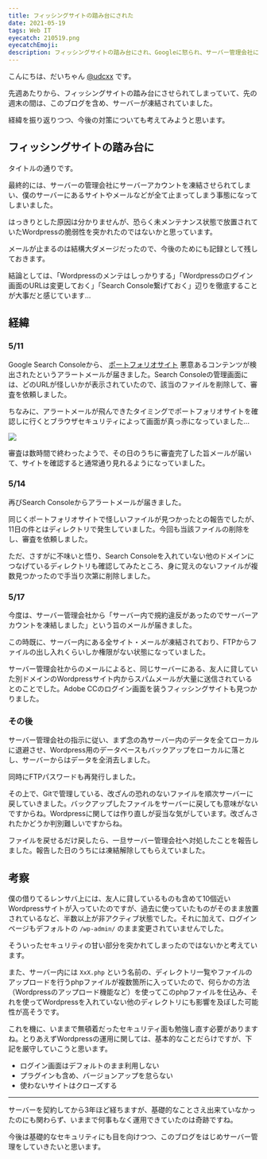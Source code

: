 ```yaml
---
title: フィッシングサイトの踏み台にされた
date: 2021-05-19
tags: Web IT
eyecatch: 210519.png
eyecatchEmoji:
description: フィッシングサイトの踏み台にされ、Googleに怒られ、サーバー管理会社に怒られ、サーバーが一時凍結されました。復旧までの道のりと、対策を考えます。
---
```


こんにちは、だいちゃん [@udcxx](https://twitter.com/udc_xx) です。

先週あたりから、フィッシングサイトの踏み台にさせられてしまっていて、先の週末の間は、このブログを含め、サーバーが凍結されていました。

経緯を振り返りつつ、今後の対策についても考えてみようと思います。

## フィッシングサイトの踏み台に

タイトルの通りです。

最終的には、サーバーの管理会社にサーバーアカウントを凍結させられてしまい、僕のサーバーにあるサイトやメールなどが全て止まってしまう事態になってしまいました。

はっきりとした原因は分かりませんが、恐らく未メンテナンス状態で放置されていたWordpressの脆弱性を突かれたのではないかと思っています。

メールが止まるのは結構大ダメージだったので、今後のためにも記録として残しておきます。

結論としては、「Wordpressのメンテはしっかりする」「Wordpressのログイン画面のURLは変更しておく」「Search Console繋げておく」辺りを徹底することが大事だと感じています...


## 経緯

### 5/11

Google Search Consoleから、 [ポートフォリオサイト](https://udcxx.me/) 悪意あるコンテンツが検出されたというアラートメールが届きました。Search Consoleの管理画面には、どのURLが怪しいかが表示されていたので、該当のファイルを削除して、審査を依頼しました。

ちなみに、アラートメールが飛んできたタイミングでポートフォリオサイトを確認しに行くとブラウザセキュリティによって画面が真っ赤になっていました...

![](/images/210519.png)

審査は数時間で終わったようで、その日のうちに審査完了した旨メールが届いて、サイトを確認すると通常通り見れるようになっていました。



### 5/14

再びSearch Consoleからアラートメールが届きました。

同じくポートフォリオサイトで怪しいファイルが見つかったとの報告でしたが、11日の件とはディレクトリで発生していました。今回も当該ファイルの削除をし、審査を依頼しました。

ただ、さすがに不味いと悟り、Search Consoleを入れていない他のドメインにつなげているディレクトリも確認してみたところ、身に覚えのないファイルが複数見つかったので手当り次第に削除しました。



### 5/17

今度は、サーバー管理会社から「サーバー内で規約違反があったのでサーバーアカウントを凍結しました」という旨のメールが届きました。

この時既に、サーバー内にある全サイト・メールが凍結されており、FTPからファイルの出し入れくらいしか権限がない状態になっていました。

サーバー管理会社からのメールによると、同じサーバーにある、友人に貸していた別ドメインのWordpressサイト内からスパムメールが大量に送信されているとのことでした。Adobe CCのログイン画面を装うフィッシングサイトも見つかりました。



### その後

サーバー管理会社の指示に従い、まず念の為サーバー内のデータを全てローカルに退避させ、Wordpress用のデータベースもバックアップをローカルに落とし、サーバーからはデータを全消去しました。

同時にFTPパスワードも再発行しました。

その上で、Gitで管理している、改ざんの恐れのないファイルを順次サーバーに戻していきました。バックアップしたファイルをサーバーに戻しても意味がないですからね。Wordpressに関しては作り直しが妥当な気がしています。改ざんされたかどうか判別難しいですからね。

ファイルを戻せるだけ戻したら、一旦サーバー管理会社へ対処したことを報告しました。報告した日のうちには凍結解除してもらえていました。



## 考察

僕の借りてるレンサバ上には、友人に貸しているものも含めて10個近いWordpressサイトが入っていたのですが、過去に使っていたものがそのまま放置されているなど、半数以上が非アクティブ状態でした。それに加えて、ログインページもデフォルトの `/wp-admin/` のまま変更されていませんでした。

そういったセキュリティの甘い部分を突かれてしまったのではないかと考えています。

また、サーバー内には `XxX.php` という名前の、ディレクトリ一覧やファイルのアップロードを行うphpファイルが複数箇所に入っていたので、何らかの方法（Wordpressのアップロード機能など）を使ってこのphpファイルを仕込み、それを使ってWordpressを入れていない他のディレクトリにも影響を及ぼした可能性が高そうです。

これを機に、いままで無頓着だったセキュリティ面も勉強し直す必要がありますね。とりあえずWordpressの運用に関しては、基本的なことだらけですが、下記を厳守していこうと思います。

* ログイン画面はデフォルトのまま利用しない
* プラグインも含め、バージョンアップを怠らない
* 使わないサイトはクローズする


-----

サーバーを契約してから3年ほど経ちますが、基礎的なことさえ出来ていなかったのにも関わらず、いままで何事もなく運用できていたのは奇跡ですね。

今後は基礎的なセキュリティにも目を向けつつ、このブログをはじめサーバー管理をしていきたいと思います。
